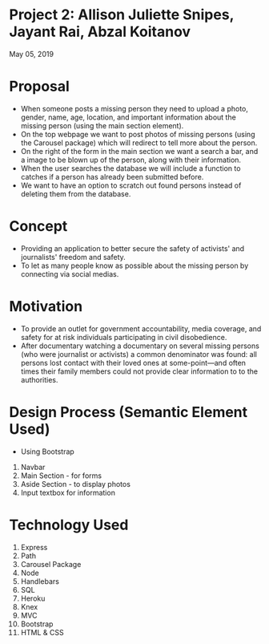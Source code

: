 # Project 2: Allison Juliette Snipes, Jayant Rai, Abzal Koitanov
May 05, 2019

# Proposal
* When someone posts a missing person they need to upload a photo, gender, name, age, location, and important information about the missing person (using the main section element).
* On the top webpage we want to post photos of missing persons (using the Carousel package) which will redirect to tell more about the person.
* On the right of the form in the main section we want a search a bar, and a image to be blown up of the person, along with their information. 
* When the user searches the database we will include a function to catches if a person has already been submitted before.
* We want to have an option to scratch out found persons instead of deleting them from the database.

# Concept
* Providing an application to better secure the safety of activists' and journalists' freedom and safety.
* To let as many people know as possible about the missing person by connecting via social medias.

# Motivation 
* To provide an outlet for government accountability, media coverage, and safety for at risk individuals participating in civil disobedience.
* After documentary watching a documentary on several missing persons (who were journalist or activists)  a common denominator was found: all persons lost contact with their loved ones at some-point—and often times their family members could not provide clear information to to the authorities.

# Design Process (Semantic Element Used)
* Using Bootstrap
1. Navbar 
2. Main Section - for forms 
3. Aside Section - to display photos
4. Input textbox for information

# Technology Used
1. Express
2. Path
3. Carousel Package
4. Node
5. Handlebars
6. SQL
7. Heroku
8. Knex
9. MVC
10. Bootstrap
11. HTML & CSS
